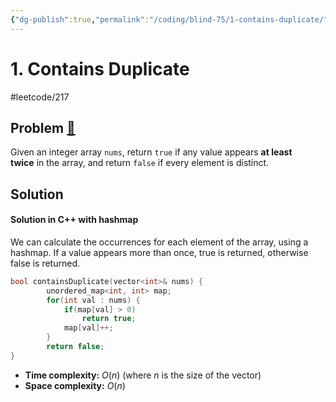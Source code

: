 ```yaml
---
{"dg-publish":true,"permalink":"/coding/blind-75/1-contains-duplicate/","created":"2023-07-24T12:09:32.705+02:00","updated":"2023-09-27T10:07:27.034+02:00"}
---
```


# 1. Contains Duplicate
#leetcode/217
## Problem [🔗](https://leetcode.com/problems/contains-duplicate)
Given an integer array `nums`, return `true` if any value appears **at least twice** in the array, and return `false` if every element is distinct.

## Solution
#### Solution in C++ with hashmap
We can calculate the occurrences for each element of the array, using a hashmap. If a value appears more than once, true is returned, otherwise false is returned.
```cpp
bool containsDuplicate(vector<int>& nums) {
        unordered_map<int, int> map;
        for(int val : nums) {
            if(map[val] > 0)
                return true;
            map[val]++;
        }
        return false;
}
```
- **Time complexity:** $O(n)$ (where _n_ is the size of the vector)
- **Space complexity:** $O(n)$